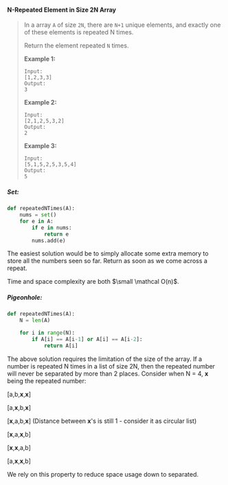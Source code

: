 #### N-Repeated Element in Size 2N Array

> In a array `A` of size `2N`, there are `N+1` unique elements, and exactly one of these elements is repeated N times.
>
> Return the element repeated `N` times.
>
> **Example 1:**
>
> ```
> Input: 
> [1,2,3,3]
> Output: 
> 3
> ```
>
> **Example 2:**
>
> ```
> Input: 
> [2,1,2,5,3,2]
> Output: 
> 2
> ```
>
> **Example 3:**
>
> ```
> Input: 
> [5,1,5,2,5,3,5,4]
> Output: 
> 5
> ```

##### Set:

```py
def repeatedNTimes(A):
    nums = set()
    for e in A:
        if e in nums:
            return e
        nums.add(e)
```

The easiest solution would be to simply allocate some extra memory to store all the numbers seen so far. Return as soon as we come across a repeat.

Time and space complexity are both $\small \mathcal O(n)$.

##### Pigeonhole:

```py
def repeatedNTimes(A):
    N = len(A)

    for i in range(N):
        if A[i] == A[i-1] or A[i] == A[i-2]:
            return A[i]
```

The above solution requires the limitation of the size of the array. If a number is repeated N times in a list of size 2N, then the repeated number will never be separated by more than 2 places. Consider when N = 4, **x** being the repeated number:

\[a,b,**x**,**x**\]

\[a,**x**,b,**x**\]

\[**x**,a,b,**x**\] \(Distance between **x**'s is still 1 - consider it as circular list\)

\[**x**,a,**x**,b\]

\[**x**,**x**,a,b\]

\[a,**x**,**x**,b\]

We rely on this property to reduce space usage down to separated.

